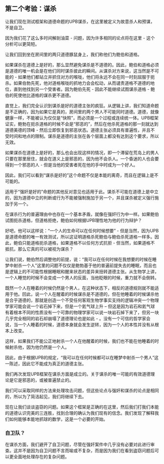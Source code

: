 ## 第二个考验：谋杀

让我们现在测试框架和道德命题的UPB谋杀，在这里被定义为故意杀人和预谋，不是自卫。 

因为我们花了这么多时间解剖油菜 - 问题，因为许多相同的论点将在这里 - 这个分析可以更简短。 

让我们回到坐在房间里的两只道德豚鼠身上，我们称他们为鲍伯和道格。

如果谋杀在道德上是好的，那么显然避免谋杀是不道德的。因此，鲍伯和道格必须是道德的唯一机会是在他们同时谋杀彼此的瞬间。从谋杀对方来说，这当然是不可能的 -  如果他们都站立并抓住对方的喉咙，他们将永远不会在同一时刻屈服于扼杀。如果伯勃先死，他对道格喉咙的抓地力会会松动，从而谴责道格不道德的地位，直到他找到另一个受害者。因为鲍伯先死 - 因此不能继续试图谋杀道格 - 鲍伯的死使他比道格的谋杀更不道德。
 
直觉上，我们完全认识到谋杀是好的道德主张的疯狂。从逻辑上讲，我们知道命题是不正确的，因为如果它是真的，房间里的两个男人不可能同时道德。道德，就像健康一样，不能被认为仅仅是“快照”，而必须是一个过程或连续统一体。UPB框架证实，鲍勃在扼杀道格的时候不会是“邪恶的”，然后在他杀死道格的那一刻就达到道德美德的顶峰 - 然后立即恢复到邪恶状态。道德主张必须具有普遍性，并且不受时间和地点的限制。谋杀是道德的主张在各个层面上都没有达到这个要求，所以无效。

如果谋杀在道德上是好的，那么也会出现这样的情况，即一个滞留在荒岛上的男人只要在那里居住，就会在道义上是邪恶的，因为他不会杀人。一个昏迷的人也会要得到一个邪恶的人 - 但是当他的受害者死在他的手中时成为一个好人。

因此，我们可以看到“谋杀是好的”这个命题不仅是本能的离奇，而且在逻辑上是不可能的。

适用于“强奸是好的”命题的其他反对意见也适用于此。谋杀不可能在道德上是中立的，因为道德中立的判断或行为不能被强制施加于另一个，并且谋杀被定义强行施加于另一个。

在谋杀行为的普遍理由中也存在一个基本矛盾，就像在强奸行为中一样。如果鲍伯试图扼杀道格，但道格拒绝，鲍伯如何根据UPB理性地为他的行为辩护？ 

好吧，他可以这样说：“一个人的生命可以在任何时候想要” - 但是当然，因为UPB是道德命题的唯一有效测试，所以这证明道格杀死鲍伯与鲍伯杀死道格一样多。因此，鲍伯只能道格扼杀道格，如果道格不以任何方式抗拒 - 但当然，如果道格不抵抗，那么它真的可以被视为谋杀？ 

让我们说，鲍伯然后调整他的前提，说：“我可以在任何时候在我想要的时候在睡梦中射杀一个人”这里的问题不仅仅是鲍勃基于他的普遍前提失去的睡眠，而且也是逻辑上的不可能性根据睡眠和醒来状态的差异来扭转道德主张。从生物学上讲，一个人睡觉的时候不会变成一个男人的反面，当他眨眼的时候，重力就不会倒转。

既然一个人在睡着的时候仍然是个男人，在这种状态下，相反的道德规则就不能适用于他。囙此，说一个人在醒着的时候谋杀是不道德的，但在他睡着的时候谋杀他是合乎道德的，那就是创造一个不受任何客观生物学事实支持的逻辑冲突一个物理学家可能会说一个岩石掉下来，但是一个氦气球上升 – 但这是因为岩石和氦气球有着根本不同的性质没有一个可靠的物理学家可以说一块岩石掉下来了，但另一块几乎完全相同的岩石却崩塌了道德理论也是如此 - 。没有一个可信的哲学家会说，当一个人睡着的时候，道德本身就会发生逆转，因为一个人的本性并没有从根本上改变。

这样，如果我们不能公正地射杀一个人在他醒着的时候，我们也不能在他睡着的时候射杀他，因为他仍然是一个人。 

因此，由于根据UPB的规定，“我可以在任何时候都可以在睡梦中射杀一个男人”这一陈述，因此它不能成为真正的道德主张。 

我们再次发现UPB框架在谋杀方面是成立的。关于谋杀的唯一可能的有效道德理论是它是邪恶的，或被普遍禁止的。

我们可以采取同样的方法来处理攻击问题，但这些论点与强奸和谋杀的论点是相同的，所以为了简洁起见，我们将继续下去。

现在让我们谈谈盗窃的问题。如果这个框架是正确的在这里，然后我们打我们本能的道德认识完美的三连胜，找到合理的确认为我们现有的信念。我们发现了解释我们如何能够本能地抓球的数学，这是一个必要的开始。

### 自卫队？

在谋杀方面，我们避开了自卫问题，尽管在强奸案件中几乎没有必要对此进行审查。这并不是因为自卫问题不言而喻或不复杂，而是因为我们在看到盗窃问题后可以更全面地处理存在的复杂问题。 
